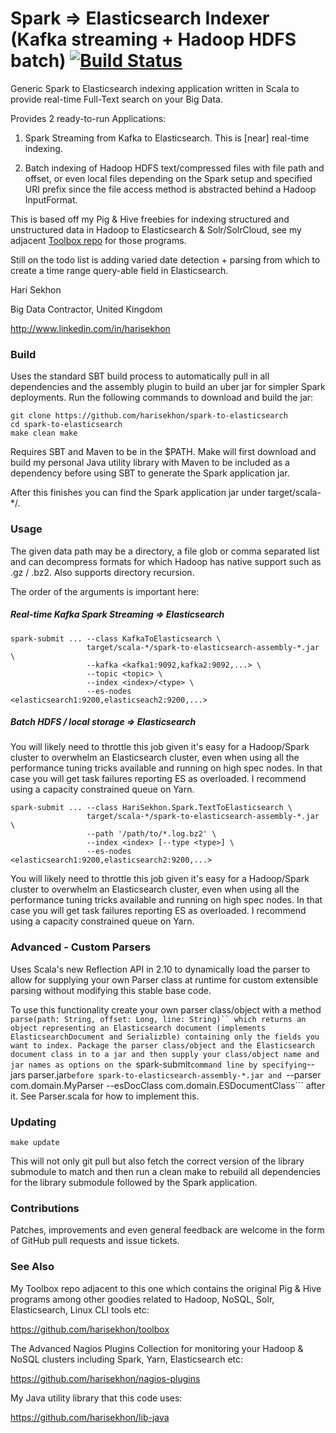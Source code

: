 Spark => Elasticsearch Indexer (Kafka streaming + Hadoop HDFS batch) [![Build Status](https://travis-ci.org/harisekhon/spark-to-elasticsearch.svg?branch=master)](https://travis-ci.org/harisekhon/spark-to-elasticsearch)
================================

Generic Spark to Elasticsearch indexing application written in Scala to provide real-time Full-Text search on your Big Data.

Provides 2 ready-to-run Applications:

1. Spark Streaming from Kafka to Elasticsearch. This is [near] real-time indexing.

2. Batch indexing of Hadoop HDFS text/compressed files with file path and offset, or even local files depending on the Spark setup and specified URI prefix since the file access method is abstracted behind a Hadoop InputFormat.

This is based off my Pig & Hive freebies for indexing structured and unstructured data in Hadoop to Elasticsearch & Solr/SolrCloud, see my adjacent [Toolbox repo](https://github.com/harisekhon/toolbox) for those programs.

Still on the todo list is adding varied date detection + parsing from which to create a time range query-able field in Elasticsearch.

Hari Sekhon

Big Data Contractor, United Kingdom

http://www.linkedin.com/in/harisekhon

### Build ###

Uses the standard SBT build process to automatically pull in all dependencies and the assembly plugin to build an uber jar for simpler Spark deployments. Run the following commands to download and build the jar:

```
git clone https://github.com/harisekhon/spark-to-elasticsearch
cd spark-to-elasticsearch
make clean make
```
Requires SBT and Maven to be in the $PATH. Make will first download and build my personal Java utility library with Maven to be included as a dependency before using SBT to generate the Spark application jar.

After this finishes you can find the Spark application jar under target/scala-*/.

### Usage ###

The given data path may be a directory, a file glob or comma separated list and can decompress formats for which Hadoop has native support such as .gz / .bz2. Also supports directory recursion.

The order of the arguments is important here:

##### Real-time Kafka Spark Streaming => Elasticsearch #####

```
spark-submit ... --class KafkaToElasticsearch \
                 target/scala-*/spark-to-elasticsearch-assembly-*.jar \
                 --kafka <kafka1:9092,kafka2:9092,...> \
                 --topic <topic> \
                 --index <index>/<type> \
                 --es-nodes <elasticsearch1:9200,elasticseach2:9200,...>
```

##### Batch HDFS / local storage => Elasticsearch #####

You will likely need to throttle this job given it's easy for a Hadoop/Spark cluster to overwhelm an Elasticsearch cluster, even when using all the performance tuning tricks available and running on high spec nodes. In that case you will get task failures reporting ES as overloaded. I recommend using a capacity constrained queue on Yarn.

```
spark-submit ... --class HariSekhon.Spark.TextToElasticsearch \
                 target/scala-*/spark-to-elasticsearch-assembly-*.jar \
                 --path '/path/to/*.log.bz2' \
                 --index <index> [--type <type>] \
                 --es-nodes <elasticsearch1:9200,elasticsearch2:9200,...>
```

You will likely need to throttle this job given it's easy for a Hadoop/Spark cluster to overwhelm an Elasticsearch cluster, even when using all the performance tuning tricks available and running on high spec nodes. In that case you will get task failures reporting ES as overloaded. I recommend using a capacity constrained queue on Yarn.

### Advanced - Custom Parsers ###

Uses Scala's new Reflection API in 2.10 to dynamically load the parser to allow for supplying your own Parser class at runtime for custom extensible parsing without modifying this stable base code.

To use this functionality create your own parser class/object with a method ```parse(path: String, offset: Long, line: String)`` which returns an object representing an Elasticsearch document (implements ElasticsearchDocument and Serializble) containing only the fields you want to index. Package the parser class/object and the Elasticsearch document class in to a jar and then supply your class/object name and jar names as options on the ```spark-submit``` command line by specifying ```--jars parser.jar``` before spark-to-elasticsearch-assembly-*.jar and  ```--parser com.domain.MyParser --esDocClass com.domain.ESDocumentClass``` after it. See Parser.scala for how to implement this.

### Updating ###
```
make update
```
This will not only git pull but also fetch the correct version of the library submodule to match and then run a clean make to rebuild all dependencies for the library submodule followed by the Spark application.

### Contributions ###

Patches, improvements and even general feedback are welcome in the form of GitHub pull requests and issue tickets.

### See Also ###

My Toolbox repo adjacent to this one which contains the original Pig & Hive programs among other goodies related to Hadoop, NoSQL, Solr, Elasticsearch, Linux CLI tools etc:

https://github.com/harisekhon/toolbox

The Advanced Nagios Plugins Collection for monitoring your Hadoop & NoSQL clusters including Spark, Yarn, Elasticsearch etc:

https://github.com/harisekhon/nagios-plugins

My Java utility library that this code uses:

https://github.com/harisekhon/lib-java
